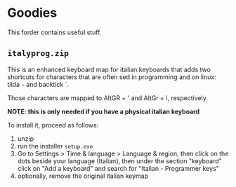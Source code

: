 # Goodies

This forder contains useful stuff.

## `italyprog.zip`

This is an enhanced keyboard map for italian keyboards that adds two shortcuts for characters that are often sed in programming and on linux: tilda `~` and backtick `.

Those characters are mapped to AltGR + ' and AltGr + ì, respectively.

**NOTE: this is only needed if you have a physical italian keyboard**

To install it, proceed as follows:

1. unzip
2. run the installer `setup.exe`
3. Go to Settings > Time & language > Language & region, then click on the dots beside your language (Italian), then under the section "keyboard" click on "Add a keyboard" and search for "Italian - Programmer keys"
4. optionally, remove the original italian keymap

